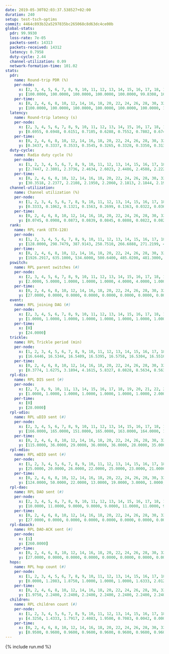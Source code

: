 ```yaml
---
date: 2019-05-30T02:03:37.538527+02:00
duration: 240
setup: test-tsch-optims
commit: 4464c893b32a5297835bc265068c8d63dc4ce00b
global-stats:
  pdr: 99.9930
  loss-rate: 7e-05
  packets-sent: 14313
  packets-received: 14312
  latency: 0.7958
  duty-cycle: 2.44
  channel-utilization: 0.09
  network-formation-time: 101.02
stats:
  pdr:
    name: Round-trip PDR (%)
    per-node:
      x: [2, 3, 4, 5, 6, 7, 8, 9, 10, 11, 12, 13, 14, 15, 16, 17, 18, 19, 20, 21, 22, 23, 24, 25]
      y: [100.0000, 100.0000, 100.0000, 100.0000, 100.0000, 99.8308, 100.0000, 100.0000, 100.0000, 100.0000, 100.0000, 100.0000, 100.0000, 100.0000, 100.0000, 100.0000, 100.0000, 100.0000, 100.0000, 100.0000, 100.0000, 100.0000, 100.0000, 100.0000]
    per-time:
      x: [0, 2, 4, 6, 8, 10, 12, 14, 16, 18, 20, 22, 24, 26, 28, 30, 32, 34, 36, 38, 40, 42, 44, 46, 48, 50, 52, 54, 56, 58, 60, 62, 64, 66, 68, 70, 72, 74, 76, 78, 80, 82, 84, 86, 88, 90, 92, 94, 96, 98, 100, 102, 104, 106, 108, 110, 112, 114, 116, 118, 120, 122, 124, 126, 128, 130, 132, 134, 136, 138, 140, 142, 144, 146, 148, 150, 152, 154, 156, 158, 160, 162, 164, 166, 168, 170, 172, 174, 176, 178, 180, 182, 184, 186, 188, 190, 192, 194, 196, 198, 200, 202, 204, 206, 208, 210, 212, 214, 216, 218, 220, 222, 224, 226, 228, 230, 232, 234, 236, 238, 240]
      y: [100.0000, 100.0000, 100.0000, 100.0000, 100.0000, 100.0000, 100.0000, 100.0000, 100.0000, 100.0000, 100.0000, 100.0000, 100.0000, 100.0000, 100.0000, 100.0000, 100.0000, 100.0000, 100.0000, 100.0000, 100.0000, 100.0000, 100.0000, 100.0000, 100.0000, 100.0000, 100.0000, 100.0000, 100.0000, 100.0000, 100.0000, 100.0000, 100.0000, 100.0000, 100.0000, 100.0000, 100.0000, 100.0000, 100.0000, 100.0000, 100.0000, 100.0000, 100.0000, 99.1667, 100.0000, 100.0000, 100.0000, 100.0000, 100.0000, 100.0000, 100.0000, 100.0000, 100.0000, 100.0000, 100.0000, 100.0000, 100.0000, 100.0000, 100.0000, 100.0000, 100.0000, 100.0000, 100.0000, 100.0000, 100.0000, 100.0000, 100.0000, 100.0000, 100.0000, 100.0000, 100.0000, 100.0000, 100.0000, 100.0000, 100.0000, 100.0000, 100.0000, 100.0000, 100.0000, 100.0000, 100.0000, 100.0000, 100.0000, 100.0000, 100.0000, 100.0000, 100.0000, 100.0000, 100.0000, 100.0000, 100.0000, 100.0000, 100.0000, 100.0000, 100.0000, 100.0000, 100.0000, 100.0000, 100.0000, 100.0000, 100.0000, 100.0000, 100.0000, 100.0000, 100.0000, 100.0000, 100.0000, 100.0000, 100.0000, 100.0000, 100.0000, 100.0000, 100.0000, 100.0000, 100.0000, 100.0000, 100.0000, 100.0000, 100.0000, 100.0000, null]
  latency:
    name: Round-trip latency (s)
    per-node:
      x: [2, 3, 4, 5, 6, 7, 8, 9, 10, 11, 12, 13, 14, 15, 16, 17, 18, 19, 20, 21, 22, 23, 24, 25]
      y: [0.6955, 0.6948, 0.6151, 0.7105, 0.6288, 0.7552, 0.7802, 0.6747, 0.6528, 0.7943, 0.7303, 0.7850, 0.6953, 0.8239, 0.8206, 0.8118, 0.7291, 0.9226, 0.8915, 0.9104, 0.9256, 1.0649, 1.0130, 0.9793]
    per-time:
      x: [0, 2, 4, 6, 8, 10, 12, 14, 16, 18, 20, 22, 24, 26, 28, 30, 32, 34, 36, 38, 40, 42, 44, 46, 48, 50, 52, 54, 56, 58, 60, 62, 64, 66, 68, 70, 72, 74, 76, 78, 80, 82, 84, 86, 88, 90, 92, 94, 96, 98, 100, 102, 104, 106, 108, 110, 112, 114, 116, 118, 120, 122, 124, 126, 128, 130, 132, 134, 136, 138, 140, 142, 144, 146, 148, 150, 152, 154, 156, 158, 160, 162, 164, 166, 168, 170, 172, 174, 176, 178, 180, 182, 184, 186, 188, 190, 192, 194, 196, 198, 200, 202, 204, 206, 208, 210, 212, 214, 216, 218, 220, 222, 224, 226, 228, 230, 232, 234, 236, 238, 240]
      y: [0.3437, 0.3337, 0.3533, 0.3545, 0.3265, 0.3328, 0.3350, 0.3137, 0.3355, 0.3593, 0.3583, 0.2957, 0.3404, 0.3464, 0.4004, 0.3890, 0.3701, 0.3793, 0.3760, 0.3373, 0.3961, 0.3988, 0.4058, 0.3686, 0.3696, 0.3404, 0.3451, 0.3995, 0.3856, 0.3864, 0.3561, 0.3678, 0.3576, 0.3541, 0.3532, 0.3309, 0.3392, 0.3747, 0.3456, 0.3637, 0.3468, 0.3852, 0.4118, 0.3777, 0.3488, 0.3750, 0.3773, 0.4421, 0.4543, 0.3668, 0.3594, 0.3656, 0.3578, 0.6737, 0.5726, 0.5182, 0.4354, 0.3560, 0.3811, 0.9238, 1.1778, 0.8469, 0.6002, 0.4840, 0.5351, 0.8916, 1.2744, 1.3092, 1.0854, 0.7908, 0.6335, 0.9369, 1.2972, 1.3045, 1.2829, 1.3197, 0.9780, 1.0441, 1.3145, 1.2771, 1.3135, 1.2925, 1.3151, 1.2884, 1.3167, 1.3132, 1.3143, 1.2970, 1.3089, 1.2988, 1.2938, 1.3129, 1.2835, 1.2983, 1.3249, 1.3270, 1.2939, 1.3013, 1.3251, 1.2920, 1.3169, 1.3377, 1.2994, 1.3180, 1.3138, 1.3254, 1.3367, 1.3350, 1.2952, 1.3277, 1.3054, 1.3132, 1.3053, 1.3100, 1.3113, 1.3127, 1.2912, 1.3019, 1.2730, 1.2847, null]
  duty-cycle:
    name: Radio duty cycle (%)
    per-node:
      x: [1, 2, 3, 4, 5, 6, 7, 8, 9, 10, 11, 12, 13, 14, 15, 16, 17, 18, 19, 20, 21, 22, 23, 24, 25]
      y: [2.7447, 2.3801, 2.3736, 2.4634, 2.6023, 2.4486, 2.4588, 2.2221, 2.3179, 2.2346, 2.2644, 2.4307, 2.6808, 2.4091, 2.3951, 2.3684, 2.3663, 2.5213, 2.4019, 2.4457, 2.4678, 2.5013, 2.4630, 2.5465, 2.4774]
    per-time:
      x: [0, 2, 4, 6, 8, 10, 12, 14, 16, 18, 20, 22, 24, 26, 28, 30, 32, 34, 36, 38, 40, 42, 44, 46, 48, 50, 52, 54, 56, 58, 60, 62, 64, 66, 68, 70, 72, 74, 76, 78, 80, 82, 84, 86, 88, 90, 92, 94, 96, 98, 100, 102, 104, 106, 108, 110, 112, 114, 116, 118, 120, 122, 124, 126, 128, 130, 132, 134, 136, 138, 140, 142, 144, 146, 148, 150, 152, 154, 156, 158, 160, 162, 164, 166, 168, 170, 172, 174, 176, 178, 180, 182, 184, 186, 188, 190, 192, 194, 196, 198, 200, 202, 204, 206, 208, 210, 212, 214, 216, 218, 220, 222, 224, 226, 228, 230, 232, 234, 236, 238]
      y: [30.3518, 2.2377, 2.2108, 2.1950, 2.2060, 2.1813, 2.1844, 2.1908, 2.1819, 2.1795, 2.1918, 2.1922, 2.1643, 2.1777, 2.2363, 2.2396, 2.2203, 2.2040, 2.2121, 2.2117, 2.1844, 2.2391, 2.2222, 2.2568, 2.2272, 2.2198, 2.2025, 2.1851, 2.2210, 2.2255, 2.2061, 2.2026, 2.1920, 2.1889, 2.1973, 2.1876, 2.1807, 2.1925, 2.2073, 2.2019, 2.1946, 2.1922, 2.2194, 2.2345, 2.1947, 2.2080, 2.2130, 2.1915, 2.1938, 2.2006, 2.2046, 2.2034, 2.2024, 2.1928, 2.1869, 2.1967, 2.1871, 2.1983, 2.2045, 2.1989, 2.2116, 2.1988, 2.1808, 2.2071, 2.2074, 2.2074, 2.2239, 2.1973, 2.2117, 2.1962, 2.1959, 2.2068, 2.1979, 2.2006, 2.2096, 2.2078, 2.2257, 2.2100, 2.1895, 2.2144, 2.1781, 2.2035, 2.2121, 2.2028, 2.1851, 2.2237, 2.2217, 2.2168, 2.2131, 2.2048, 2.1947, 2.1873, 2.2073, 2.2086, 2.1988, 2.2113, 2.2071, 2.1877, 2.1996, 2.1972, 2.2098, 2.2097, 2.2115, 2.1977, 2.2074, 2.2000, 2.2099, 2.2159, 2.2112, 2.1993, 2.2175, 2.2195, 2.2132, 2.2093, 2.2176, 2.2114, 2.2263, 2.2331, 2.2150, 2.2084]
  channel-utilization:
    name: Channel utilization (%)
    per-node:
      x: [1, 2, 3, 4, 5, 6, 7, 8, 9, 10, 11, 12, 13, 14, 15, 16, 17, 18, 19, 20, 21, 22, 23, 24, 25]
      y: [0.3333, 0.1062, 0.1321, 0.1563, 0.2699, 0.1363, 0.0322, 0.0360, 0.0519, 0.0586, 0.0357, 0.1466, 0.1741, 0.0322, 0.0889, 0.0598, 0.0339, 0.0797, 0.0466, 0.0781, 0.0414, 0.0327, 0.0311, 0.0321, 0.0347]
    per-time:
      x: [0, 2, 4, 6, 8, 10, 12, 14, 16, 18, 20, 22, 24, 26, 28, 30, 32, 34, 36, 38, 40, 42, 44, 46, 48, 50, 52, 54, 56, 58, 60, 62, 64, 66, 68, 70, 72, 74, 76, 78, 80, 82, 84, 86, 88, 90, 92, 94, 96, 98, 100, 102, 104, 106, 108, 110, 112, 114, 116, 118, 120, 122, 124, 126, 128, 130, 132, 134, 136, 138, 140, 142, 144, 146, 148, 150, 152, 154, 156, 158, 160, 162, 164, 166, 168, 170, 172, 174, 176, 178, 180, 182, 184, 186, 188, 190, 192, 194, 196, 198, 200, 202, 204, 206, 208, 210, 212, 214, 216, 218, 220, 222, 224, 226, 228, 230, 232, 234, 236, 238]
      y: [0.0745, 0.0908, 0.0873, 0.0839, 0.0845, 0.0808, 0.0822, 0.0826, 0.0802, 0.0811, 0.0871, 0.0868, 0.0770, 0.0821, 0.0995, 0.1005, 0.0952, 0.0905, 0.0936, 0.0945, 0.0846, 0.1028, 0.0965, 0.1067, 0.0982, 0.0961, 0.0896, 0.0849, 0.0975, 0.0987, 0.0925, 0.0905, 0.0879, 0.0864, 0.0885, 0.0879, 0.0843, 0.0902, 0.0986, 0.0929, 0.0905, 0.0913, 0.0992, 0.1059, 0.0917, 0.0940, 0.0978, 0.0892, 0.0882, 0.0911, 0.0912, 0.0922, 0.0915, 0.0888, 0.0881, 0.0899, 0.0867, 0.0898, 0.0915, 0.0898, 0.0936, 0.0916, 0.0852, 0.0950, 0.0937, 0.0907, 0.0945, 0.0862, 0.0902, 0.0872, 0.0858, 0.0900, 0.0876, 0.0880, 0.0907, 0.0900, 0.0966, 0.0898, 0.0840, 0.0934, 0.0806, 0.0896, 0.0920, 0.0890, 0.0832, 0.0942, 0.0952, 0.0928, 0.0917, 0.0899, 0.0877, 0.0844, 0.0905, 0.0882, 0.0851, 0.0919, 0.0916, 0.0841, 0.0891, 0.0895, 0.0927, 0.0935, 0.0933, 0.0870, 0.0915, 0.0890, 0.0952, 0.0971, 0.0944, 0.0877, 0.0948, 0.0951, 0.0892, 0.0884, 0.0929, 0.0891, 0.0930, 0.0967, 0.0900, 0.0873]
  rank:
    name: RPL rank (ETX-128)
    per-node:
      x: [1, 2, 3, 4, 5, 6, 7, 8, 9, 10, 11, 12, 13, 14, 15, 16, 17, 18, 19, 20, 21, 22, 23, 24, 25]
      y: [128.0000, 298.7479, 387.9143, 258.7510, 266.6888, 271.2199, 406.9221, 516.6270, 435.4647, 398.1618, 612.9878, 431.1405, 446.2551, 533.0370, 543.6614, 551.9024, 585.8730, 866.1852, 672.7702, 627.2951, 729.1976, 742.6145, 801.0683, 771.4453, 742.7358]
    per-time:
      x: [0, 2, 4, 6, 8, 10, 12, 14, 16, 18, 20, 22, 24, 26, 28, 30, 32, 34, 36, 38, 40, 42, 44, 46, 48, 50, 52, 54, 56, 58, 60, 62, 64, 66, 68, 70, 72, 74, 76, 78, 80, 82, 84, 86, 88, 90, 92, 94, 96, 98, 100, 102, 104, 106, 108, 110, 112, 114, 116, 118, 120, 122, 124, 126, 128, 130, 132, 134, 136, 138, 140, 142, 144, 146, 148, 150, 152, 154, 156, 158, 160, 162, 164, 166, 168, 170, 172, 174, 176, 178, 180, 182, 184, 186, 188, 190, 192, 194, 196, 198, 200, 202, 204, 206, 208, 210, 212, 214, 216, 218, 220, 222, 224, 226, 228, 230, 232, 234, 236, 238]
      y: [1926.2917, 635.1000, 534.6000, 500.6400, 485.0200, 481.3000, 467.8600, 465.3600, 467.1600, 473.1765, 468.2400, 465.8200, 469.3400, 462.3800, 500.6154, 530.1569, 534.3200, 550.7200, 551.1600, 553.6154, 530.0980, 567.1569, 565.0588, 552.4800, 569.2115, 580.5400, 580.5714, 550.5200, 564.1800, 574.4364, 559.7200, 572.5000, 575.4200, 556.9038, 546.3922, 538.5882, 532.1132, 508.8235, 500.1765, 520.4902, 516.8400, 517.9216, 548.5200, 553.3200, 549.2642, 547.3077, 533.3846, 537.6981, 520.8800, 515.1400, 507.7000, 513.7308, 490.2885, 486.0600, 485.5600, 496.5577, 509.5600, 510.3600, 512.4600, 509.1600, 503.1887, 490.1800, 492.9000, 494.2353, 488.5385, 487.0784, 478.5600, 480.0600, 482.0000, 476.9600, 472.9020, 472.9412, 469.5400, 468.8800, 468.1800, 469.7200, 475.7800, 481.5000, 479.2800, 476.1765, 469.0600, 469.1961, 474.4800, 474.8600, 475.3800, 475.5800, 478.9600, 482.3137, 479.7000, 483.0588, 483.8235, 482.6600, 474.8846, 486.0600, 485.9804, 483.8000, 486.7400, 486.1800, 483.9231, 482.4906, 476.0769, 486.0943, 485.7600, 486.4400, 493.4902, 483.4200, 486.8235, 501.3019, 492.2353, 490.0196, 507.4231, 519.5600, 525.1923, 522.5200, 527.0600, 521.1698, 517.5283, 493.3269, 485.3800, 491.8400]
  pswitch:
    name: RPL parent switches (#)
    per-node:
      x: [2, 3, 4, 5, 6, 7, 8, 9, 10, 11, 12, 13, 14, 15, 16, 17, 18, 19, 20, 21, 22, 23, 24, 25]
      y: [2.0000, 5.0000, 1.0000, 1.0000, 1.0000, 4.0000, 4.0000, 1.0000, 1.0000, 6.0000, 2.0000, 3.0000, 3.0000, 11.0000, 6.0000, 12.0000, 3.0000, 8.0000, 4.0000, 9.0000, 10.0000, 10.0000, 8.0000, 7.0000]
    per-time:
      x: [0, 2, 4, 6, 8, 10, 12, 14, 16, 18, 20, 22, 24, 26, 28, 30, 32, 34, 36, 38, 40, 42, 44, 46, 48, 50, 52, 54, 56, 58, 60, 62, 64, 66, 68, 70, 72, 74, 76, 78, 80, 82, 84, 86, 88, 90, 92, 94, 96, 98, 100, 102, 104, 106, 108, 110, 112, 114, 116, 118, 120, 122, 124, 126, 128, 130, 132, 134, 136, 138, 140, 142, 144, 146, 148, 150, 152, 154, 156, 158, 160, 162, 164, 166, 168, 170, 172, 174, 176, 178, 180, 182, 184, 186, 188, 190, 192, 194, 196, 198, 200, 202, 204, 206, 208, 210, 212, 214, 216, 218, 220, 222, 224, 226, 228, 230, 232, 234]
      y: [27.0000, 0.0000, 0.0000, 0.0000, 0.0000, 0.0000, 0.0000, 0.0000, 0.0000, 1.0000, 0.0000, 0.0000, 0.0000, 0.0000, 2.0000, 1.0000, 0.0000, 0.0000, 0.0000, 2.0000, 1.0000, 1.0000, 1.0000, 0.0000, 2.0000, 0.0000, 6.0000, 0.0000, 0.0000, 5.0000, 0.0000, 0.0000, 0.0000, 2.0000, 1.0000, 1.0000, 3.0000, 1.0000, 1.0000, 1.0000, 0.0000, 1.0000, 0.0000, 0.0000, 3.0000, 2.0000, 2.0000, 3.0000, 0.0000, 0.0000, 0.0000, 2.0000, 2.0000, 0.0000, 0.0000, 2.0000, 0.0000, 0.0000, 0.0000, 0.0000, 3.0000, 0.0000, 0.0000, 1.0000, 2.0000, 1.0000, 0.0000, 0.0000, 0.0000, 0.0000, 1.0000, 1.0000, 0.0000, 0.0000, 0.0000, 0.0000, 0.0000, 0.0000, 0.0000, 1.0000, 0.0000, 1.0000, 0.0000, 0.0000, 0.0000, 0.0000, 0.0000, 1.0000, 0.0000, 1.0000, 1.0000, 0.0000, 2.0000, 0.0000, 1.0000, 0.0000, 0.0000, 0.0000, 2.0000, 3.0000, 2.0000, 3.0000, 0.0000, 0.0000, 1.0000, 0.0000, 1.0000, 3.0000, 1.0000, 1.0000, 2.0000, 0.0000, 2.0000, 0.0000, 0.0000, 3.0000, 3.0000, 2.0000]
  event:
    name: RPL joining DAG (#)
    per-node:
      x: [2, 3, 4, 5, 6, 7, 8, 9, 10, 11, 12, 13, 14, 15, 16, 17, 18, 19, 20, 21, 22, 23, 24, 25]
      y: [1.0000, 1.0000, 1.0000, 1.0000, 1.0000, 1.0000, 1.0000, 1.0000, 1.0000, 1.0000, 1.0000, 1.0000, 1.0000, 1.0000, 1.0000, 1.0000, 1.0000, 1.0000, 1.0000, 1.0000, 1.0000, 1.0000, 1.0000, 1.0000]
    per-time:
      x: [0]
      y: [24.0000]
  trickle:
    name: RPL Trickle period (min)
    per-node:
      x: [1, 2, 3, 4, 5, 6, 7, 8, 9, 10, 11, 12, 13, 14, 15, 16, 17, 18, 19, 20, 21, 22, 23, 24, 25]
      y: [16.6446, 16.5344, 16.5409, 16.5395, 16.5758, 16.5304, 16.5510, 16.5421, 16.5299, 16.5304, 16.0540, 16.5293, 16.4660, 16.5306, 16.5608, 16.5444, 16.5666, 16.3913, 16.4275, 16.4103, 16.6199, 16.6233, 16.4923, 16.4838, 16.4803]
    per-time:
      x: [0, 2, 4, 6, 8, 10, 12, 14, 16, 18, 20, 22, 24, 26, 28, 30, 32, 34, 36, 38, 40, 42, 44, 46, 48, 50, 52, 54, 56, 58, 60, 62, 64, 66, 68, 70, 72, 74, 76, 78, 80, 82, 84, 86, 88, 90, 92, 94, 96, 98, 100, 102, 104, 106, 108, 110, 112, 114, 116, 118, 120, 122, 124, 126, 128, 130, 132, 134, 136, 138, 140, 142, 144, 146, 148, 150, 152, 154, 156, 158, 160, 162, 164, 166, 168, 170, 172, 174, 176, 178, 180, 182, 184, 186, 188, 190, 192, 194, 196, 198, 200, 202, 204, 206, 208, 210, 212, 214, 216, 218, 220, 222, 224, 226, 228, 230, 232, 234, 236, 238]
      y: [0.3774, 1.6275, 3.1894, 4.1615, 5.8327, 8.0828, 8.5634, 8.5634, 9.0877, 15.0776, 17.1267, 17.1267, 17.4763, 17.4763, 17.4763, 17.4763, 17.4763, 17.4763, 17.4763, 17.4763, 17.4763, 17.4763, 17.4763, 17.4763, 17.4763, 17.4763, 17.4763, 17.4763, 17.4763, 17.4763, 17.4763, 17.4763, 17.4763, 17.4763, 17.4763, 17.4763, 17.4763, 17.4763, 17.4763, 17.4763, 17.4763, 17.4763, 17.4763, 17.4763, 17.4763, 17.4763, 17.4763, 17.4763, 17.4763, 17.4763, 17.4763, 17.4763, 17.4763, 17.4763, 17.4763, 17.4763, 17.4763, 17.4763, 17.4763, 17.4763, 17.4763, 17.4763, 17.4763, 17.4763, 17.4763, 17.4763, 17.4763, 17.4763, 17.4763, 17.4763, 17.4763, 17.4763, 17.4763, 17.4763, 17.4763, 17.4763, 17.4763, 17.4763, 17.4763, 17.4763, 17.4763, 17.4763, 17.4763, 17.4763, 17.4763, 17.4763, 17.4763, 17.4763, 17.4763, 17.4763, 17.4763, 17.4763, 17.4763, 17.4763, 17.4763, 17.4763, 17.4763, 17.4763, 17.4763, 17.4763, 17.4763, 17.4763, 17.4763, 17.4763, 17.4763, 17.4763, 17.4763, 17.4763, 17.4763, 17.4763, 17.4763, 17.4763, 17.4763, 17.4763, 17.4763, 17.4763, 17.4763, 17.4763, 17.4763, 17.4763]
  rpl-dis:
    name: RPL DIS sent (#)
    per-node:
      x: [2, 7, 8, 9, 10, 11, 13, 14, 15, 16, 17, 18, 19, 20, 21, 22, 23, 24, 25]
      y: [1.0000, 1.0000, 1.0000, 1.0000, 1.0000, 1.0000, 1.0000, 2.0000, 2.0000, 1.0000, 2.0000, 3.0000, 1.0000, 1.0000, 2.0000, 1.0000, 2.0000, 2.0000, 2.0000]
    per-time:
      x: [0]
      y: [28.0000]
  rpl-udio:
    name: RPL uDIO sent (#)
    per-node:
      x: [2, 3, 4, 5, 6, 7, 8, 9, 10, 11, 12, 13, 14, 15, 16, 17, 18, 19, 20, 21, 22, 23, 24, 25]
      y: [166.0000, 165.0000, 151.0000, 165.0000, 163.0000, 164.0000, 166.0000, 166.0000, 172.0000, 164.0000, 151.0000, 161.0000, 171.0000, 171.0000, 171.0000, 171.0000, 167.0000, 166.0000, 169.0000, 164.0000, 171.0000, 169.0000, 168.0000, 167.0000]
    per-time:
      x: [0, 2, 4, 6, 8, 10, 12, 14, 16, 18, 20, 22, 24, 26, 28, 30, 32, 34, 36, 38, 40, 42, 44, 46, 48, 50, 52, 54, 56, 58, 60, 62, 64, 66, 68, 70, 72, 74, 76, 78, 80, 82, 84, 86, 88, 90, 92, 94, 96, 98, 100, 102, 104, 106, 108, 110, 112, 114, 116, 118, 120, 122, 124, 126, 128, 130, 132, 134, 136, 138, 140, 142, 144, 146, 148, 150, 152, 154, 156, 158, 160, 162, 164, 166, 168, 170, 172, 174, 176, 178, 180, 182, 184, 186, 188, 190, 192, 194, 196, 198, 200, 202, 204, 206, 208, 210, 212, 214, 216, 218, 220, 222, 224, 226, 228, 230, 232, 234, 236, 238, 240]
      y: [115.0000, 36.0000, 29.0000, 36.0000, 36.0000, 28.0000, 35.0000, 31.0000, 31.0000, 35.0000, 27.0000, 34.0000, 32.0000, 30.0000, 37.0000, 28.0000, 35.0000, 33.0000, 33.0000, 38.0000, 28.0000, 41.0000, 31.0000, 34.0000, 33.0000, 33.0000, 35.0000, 31.0000, 35.0000, 27.0000, 30.0000, 35.0000, 32.0000, 32.0000, 31.0000, 26.0000, 31.0000, 34.0000, 38.0000, 34.0000, 34.0000, 35.0000, 35.0000, 32.0000, 32.0000, 33.0000, 32.0000, 31.0000, 35.0000, 32.0000, 34.0000, 30.0000, 33.0000, 34.0000, 31.0000, 40.0000, 33.0000, 28.0000, 34.0000, 29.0000, 34.0000, 32.0000, 33.0000, 34.0000, 29.0000, 36.0000, 30.0000, 31.0000, 34.0000, 31.0000, 27.0000, 32.0000, 33.0000, 34.0000, 31.0000, 33.0000, 35.0000, 32.0000, 37.0000, 28.0000, 33.0000, 30.0000, 38.0000, 32.0000, 33.0000, 32.0000, 31.0000, 31.0000, 36.0000, 34.0000, 34.0000, 29.0000, 33.0000, 34.0000, 31.0000, 33.0000, 31.0000, 32.0000, 34.0000, 32.0000, 37.0000, 36.0000, 26.0000, 32.0000, 28.0000, 30.0000, 36.0000, 36.0000, 32.0000, 29.0000, 34.0000, 30.0000, 32.0000, 27.0000, 32.0000, 34.0000, 28.0000, 35.0000, 29.0000, 29.0000, 1.0000]
  rpl-mdio:
    name: RPL mDIO sent (#)
    per-node:
      x: [1, 2, 3, 4, 5, 6, 7, 8, 9, 10, 11, 12, 13, 14, 15, 16, 17, 18, 19, 20, 21, 22, 23, 24, 25]
      y: [25.0000, 20.0000, 26.0000, 22.0000, 25.0000, 23.0000, 21.0000, 21.0000, 21.0000, 21.0000, 28.0000, 25.0000, 21.0000, 21.0000, 20.0000, 21.0000, 21.0000, 24.0000, 25.0000, 25.0000, 21.0000, 20.0000, 24.0000, 25.0000, 24.0000]
    per-time:
      x: [0, 2, 4, 6, 8, 10, 12, 14, 16, 18, 20, 22, 24, 26, 28, 30, 32, 34, 36, 38, 40, 42, 44, 46, 48, 50, 52, 54, 56, 58, 60, 62, 64, 66, 68, 70, 72, 74, 76, 78, 80, 82, 84, 86, 88, 90, 92, 94, 96, 98, 100, 102, 104, 106, 108, 110, 112, 114, 116, 118, 120, 122, 124, 126, 128, 130, 132, 134, 136, 138, 140, 142, 144, 146, 148, 150, 152, 154, 156, 158, 160, 162, 164, 166, 168, 170, 172, 174, 176, 178, 180, 182, 184, 186, 188, 190, 192, 194, 196, 198, 200, 202, 204, 206, 208, 210, 212, 214, 216, 218, 220, 222, 224, 226, 228, 230, 232, 234, 236, 238]
      y: [124.0000, 50.0000, 22.0000, 13.0000, 19.0000, 3.0000, 1.0000, 12.0000, 9.0000, 3.0000, 0.0000, 0.0000, 1.0000, 0.0000, 6.0000, 7.0000, 7.0000, 4.0000, 1.0000, 0.0000, 0.0000, 0.0000, 4.0000, 8.0000, 4.0000, 6.0000, 2.0000, 0.0000, 1.0000, 0.0000, 0.0000, 5.0000, 4.0000, 5.0000, 8.0000, 2.0000, 0.0000, 1.0000, 0.0000, 2.0000, 7.0000, 3.0000, 9.0000, 3.0000, 1.0000, 0.0000, 0.0000, 0.0000, 3.0000, 6.0000, 4.0000, 5.0000, 5.0000, 1.0000, 1.0000, 0.0000, 0.0000, 5.0000, 3.0000, 9.0000, 5.0000, 2.0000, 0.0000, 1.0000, 0.0000, 0.0000, 6.0000, 6.0000, 6.0000, 4.0000, 3.0000, 0.0000, 0.0000, 0.0000, 2.0000, 5.0000, 4.0000, 8.0000, 4.0000, 1.0000, 1.0000, 0.0000, 0.0000, 1.0000, 4.0000, 7.0000, 3.0000, 7.0000, 2.0000, 1.0000, 0.0000, 0.0000, 2.0000, 8.0000, 8.0000, 3.0000, 3.0000, 1.0000, 0.0000, 0.0000, 0.0000, 7.0000, 6.0000, 6.0000, 3.0000, 2.0000, 0.0000, 0.0000, 1.0000, 1.0000, 3.0000, 6.0000, 11.0000, 3.0000, 1.0000, 0.0000, 0.0000, 0.0000, 5.0000, 8.0000]
  rpl-dao:
    name: RPL DAO sent (#)
    per-node:
      x: [2, 3, 4, 5, 6, 7, 8, 9, 10, 11, 12, 13, 14, 15, 16, 17, 18, 19, 20, 21, 22, 23, 24, 25]
      y: [10.0000, 11.0000, 9.0000, 9.0000, 9.0000, 11.0000, 11.0000, 9.0000, 9.0000, 11.0000, 9.0000, 10.0000, 10.0000, 13.0000, 11.0000, 13.0000, 10.0000, 14.0000, 10.0000, 12.0000, 13.0000, 13.0000, 12.0000, 12.0000]
    per-time:
      x: [0, 2, 4, 6, 8, 10, 12, 14, 16, 18, 20, 22, 24, 26, 28, 30, 32, 34, 36, 38, 40, 42, 44, 46, 48, 50, 52, 54, 56, 58, 60, 62, 64, 66, 68, 70, 72, 74, 76, 78, 80, 82, 84, 86, 88, 90, 92, 94, 96, 98, 100, 102, 104, 106, 108, 110, 112, 114, 116, 118, 120, 122, 124, 126, 128, 130, 132, 134, 136, 138, 140, 142, 144, 146, 148, 150, 152, 154, 156, 158, 160, 162, 164, 166, 168, 170, 172, 174, 176, 178, 180, 182, 184, 186, 188, 190, 192, 194, 196, 198, 200, 202, 204, 206, 208, 210, 212, 214, 216, 218, 220, 222, 224, 226, 228, 230, 232, 234, 236, 238]
      y: [27.0000, 0.0000, 0.0000, 0.0000, 0.0000, 0.0000, 0.0000, 0.0000, 0.0000, 1.0000, 0.0000, 0.0000, 0.0000, 0.0000, 23.0000, 2.0000, 0.0000, 0.0000, 0.0000, 2.0000, 1.0000, 1.0000, 1.0000, 0.0000, 2.0000, 0.0000, 4.0000, 0.0000, 11.0000, 9.0000, 0.0000, 0.0000, 0.0000, 2.0000, 2.0000, 1.0000, 3.0000, 1.0000, 2.0000, 1.0000, 1.0000, 1.0000, 7.0000, 4.0000, 2.0000, 2.0000, 2.0000, 2.0000, 2.0000, 1.0000, 0.0000, 2.0000, 3.0000, 1.0000, 0.0000, 3.0000, 2.0000, 5.0000, 2.0000, 1.0000, 4.0000, 1.0000, 1.0000, 2.0000, 2.0000, 2.0000, 2.0000, 2.0000, 0.0000, 1.0000, 2.0000, 6.0000, 2.0000, 0.0000, 3.0000, 1.0000, 2.0000, 1.0000, 0.0000, 4.0000, 1.0000, 3.0000, 0.0000, 1.0000, 2.0000, 5.0000, 2.0000, 1.0000, 3.0000, 1.0000, 3.0000, 0.0000, 2.0000, 3.0000, 1.0000, 1.0000, 1.0000, 0.0000, 3.0000, 7.0000, 6.0000, 4.0000, 1.0000, 0.0000, 2.0000, 1.0000, 3.0000, 3.0000, 1.0000, 1.0000, 2.0000, 0.0000, 3.0000, 3.0000, 1.0000, 6.0000, 3.0000, 2.0000, 0.0000, 2.0000]
  rpl-daoack:
    name: RPL DAO-ACK sent (#)
    per-node:
      x: [1]
      y: [260.0000]
    per-time:
      x: [0, 2, 4, 6, 8, 10, 12, 14, 16, 18, 20, 22, 24, 26, 28, 30, 32, 34, 36, 38, 40, 42, 44, 46, 48, 50, 52, 54, 56, 58, 60, 62, 64, 66, 68, 70, 72, 74, 76, 78, 80, 82, 84, 86, 88, 90, 92, 94, 96, 98, 100, 102, 104, 106, 108, 110, 112, 114, 116, 118, 120, 122, 124, 126, 128, 130, 132, 134, 136, 138, 140, 142, 144, 146, 148, 150, 152, 154, 156, 158, 160, 162, 164, 166, 168, 170, 172, 174, 176, 178, 180, 182, 184, 186, 188, 190, 192, 194, 196, 198, 200, 202, 204, 206, 208, 210, 212, 214, 216, 218, 220, 222, 224, 226, 228, 230, 232, 234, 236, 238]
      y: [27.0000, 0.0000, 0.0000, 0.0000, 0.0000, 0.0000, 0.0000, 0.0000, 0.0000, 1.0000, 0.0000, 0.0000, 0.0000, 0.0000, 23.0000, 2.0000, 0.0000, 0.0000, 0.0000, 2.0000, 1.0000, 1.0000, 0.0000, 1.0000, 2.0000, 0.0000, 4.0000, 0.0000, 11.0000, 9.0000, 0.0000, 0.0000, 0.0000, 2.0000, 2.0000, 1.0000, 3.0000, 1.0000, 2.0000, 1.0000, 1.0000, 1.0000, 7.0000, 4.0000, 2.0000, 2.0000, 2.0000, 2.0000, 2.0000, 1.0000, 0.0000, 2.0000, 3.0000, 1.0000, 0.0000, 3.0000, 2.0000, 5.0000, 2.0000, 1.0000, 4.0000, 1.0000, 1.0000, 2.0000, 2.0000, 2.0000, 2.0000, 2.0000, 0.0000, 1.0000, 2.0000, 6.0000, 2.0000, 0.0000, 3.0000, 1.0000, 2.0000, 1.0000, 0.0000, 4.0000, 1.0000, 3.0000, 0.0000, 1.0000, 2.0000, 5.0000, 2.0000, 1.0000, 3.0000, 1.0000, 3.0000, 0.0000, 2.0000, 3.0000, 1.0000, 1.0000, 1.0000, 0.0000, 3.0000, 7.0000, 6.0000, 3.0000, 1.0000, 0.0000, 2.0000, 1.0000, 3.0000, 3.0000, 1.0000, 1.0000, 2.0000, 0.0000, 3.0000, 3.0000, 1.0000, 6.0000, 3.0000, 2.0000, 0.0000, 2.0000]
  hops:
    name: RPL hop count (#)
    per-node:
      x: [1, 2, 3, 4, 5, 6, 7, 8, 9, 10, 11, 12, 13, 14, 15, 16, 17, 18, 19, 20, 21, 22, 23, 24, 25]
      y: [0.0000, 1.2083, 1.8750, 1.0000, 1.0000, 1.0000, 1.6333, 2.0125, 2.0000, 2.0000, 2.9167, 2.0000, 2.0000, 3.0000, 2.9205, 2.8750, 3.0377, 3.1339, 3.3875, 3.1046, 3.9205, 3.9665, 4.3138, 4.1715, 4.1883]
    per-time:
      x: [0, 2, 4, 6, 8, 10, 12, 14, 16, 18, 20, 22, 24, 26, 28, 30, 32, 34, 36, 38, 40, 42, 44, 46, 48, 50, 52, 54, 56, 58, 60, 62, 64, 66, 68, 70, 72, 74, 76, 78, 80, 82, 84, 86, 88, 90, 92, 94, 96, 98, 100, 102, 104, 106, 108, 110, 112, 114, 116, 118, 120, 122, 124, 126, 128, 130, 132, 134, 136, 138, 140, 142, 144, 146, 148, 150, 152, 154, 156, 158, 160, 162, 164, 166, 168, 170, 172, 174, 176, 178, 180, 182, 184, 186, 188, 190, 192, 194, 196, 198, 200, 202, 204, 206, 208, 210, 212, 214, 216, 218, 220, 222, 224, 226, 228, 230, 232, 234, 236, 238]
      y: [1.9750, 2.2400, 2.2400, 2.2400, 2.2400, 2.2400, 2.2400, 2.2400, 2.2400, 2.2400, 2.2800, 2.2800, 2.2800, 2.2800, 2.2800, 2.6200, 2.6400, 2.6400, 2.6400, 2.6400, 2.5600, 2.8000, 2.8000, 2.7200, 2.8000, 2.8000, 2.5200, 2.4800, 2.4800, 2.5000, 2.5200, 2.5200, 2.5200, 2.5200, 2.5200, 2.4800, 2.4800, 2.5600, 2.6000, 2.6000, 2.6000, 2.6000, 2.6000, 2.6000, 2.6400, 2.6400, 2.5200, 2.5000, 2.4800, 2.4800, 2.4800, 2.4800, 2.4800, 2.4800, 2.4800, 2.4800, 2.4800, 2.4800, 2.4800, 2.4800, 2.4800, 2.4800, 2.4800, 2.4800, 2.5200, 2.5200, 2.5200, 2.5200, 2.5200, 2.5200, 2.5200, 2.5200, 2.5200, 2.5200, 2.5200, 2.5200, 2.5200, 2.5200, 2.5200, 2.5200, 2.5200, 2.5200, 2.5200, 2.5200, 2.5200, 2.5200, 2.5200, 2.4800, 2.4800, 2.5200, 2.5000, 2.4800, 2.4800, 2.4800, 2.4800, 2.4800, 2.4800, 2.4800, 2.4800, 2.4800, 2.4800, 2.5600, 2.6400, 2.6400, 2.6200, 2.6000, 2.6000, 2.5600, 2.5600, 2.5200, 2.5200, 2.5200, 2.5200, 2.5200, 2.5200, 2.5200, 2.6200, 2.6200, 2.6000, 2.6000]
  children:
    name: RPL children count (#)
    per-node:
      x: [1, 2, 3, 4, 5, 6, 7, 8, 9, 10, 11, 12, 13, 14, 15, 16, 17, 18, 19, 20, 21, 22, 23, 24, 25]
      y: [4.3250, 1.4333, 1.7917, 2.4083, 1.9500, 0.7083, 0.0042, 0.0000, 0.5000, 0.8500, 0.0000, 1.7958, 2.4208, 0.0251, 1.4226, 0.7250, 0.0586, 1.4142, 0.4500, 1.3598, 0.2594, 0.0084, 0.0000, 0.0000, 0.0669]
    per-time:
      x: [0, 2, 4, 6, 8, 10, 12, 14, 16, 18, 20, 22, 24, 26, 28, 30, 32, 34, 36, 38, 40, 42, 44, 46, 48, 50, 52, 54, 56, 58, 60, 62, 64, 66, 68, 70, 72, 74, 76, 78, 80, 82, 84, 86, 88, 90, 92, 94, 96, 98, 100, 102, 104, 106, 108, 110, 112, 114, 116, 118, 120, 122, 124, 126, 128, 130, 132, 134, 136, 138, 140, 142, 144, 146, 148, 150, 152, 154, 156, 158, 160, 162, 164, 166, 168, 170, 172, 174, 176, 178, 180, 182, 184, 186, 188, 190, 192, 194, 196, 198, 200, 202, 204, 206, 208, 210, 212, 214, 216, 218, 220, 222, 224, 226, 228, 230, 232, 234, 236, 238]
      y: [0.9500, 0.9600, 0.9600, 0.9600, 0.9600, 0.9600, 0.9600, 0.9600, 0.9600, 0.9600, 0.9600, 0.9600, 0.9600, 0.9600, 0.9600, 0.9600, 0.9600, 0.9600, 0.9600, 0.9600, 0.9600, 0.9600, 0.9600, 0.9600, 0.9600, 0.9600, 0.9600, 0.9600, 0.9600, 0.9600, 0.9600, 0.9600, 0.9600, 0.9600, 0.9600, 0.9600, 0.9600, 0.9600, 0.9600, 0.9600, 0.9600, 0.9600, 0.9600, 0.9600, 0.9600, 0.9600, 0.9600, 0.9600, 0.9600, 0.9600, 0.9600, 0.9600, 0.9600, 0.9600, 0.9600, 0.9600, 0.9600, 0.9600, 0.9600, 0.9600, 0.9600, 0.9600, 0.9600, 0.9600, 0.9600, 0.9600, 0.9600, 0.9600, 0.9600, 0.9600, 0.9600, 0.9600, 0.9600, 0.9600, 0.9600, 0.9600, 0.9600, 0.9600, 0.9600, 0.9600, 0.9600, 0.9600, 0.9600, 0.9600, 0.9600, 0.9600, 0.9600, 0.9600, 0.9600, 0.9600, 0.9600, 0.9600, 0.9600, 0.9600, 0.9600, 0.9600, 0.9600, 0.9600, 0.9600, 0.9600, 0.9600, 0.9600, 0.9600, 0.9600, 0.9600, 0.9600, 0.9600, 0.9600, 0.9600, 0.9600, 0.9600, 0.9600, 0.9600, 0.9600, 0.9600, 0.9600, 0.9600, 0.9600, 0.9600, 0.9600]
---
```


{% include run.md %}
